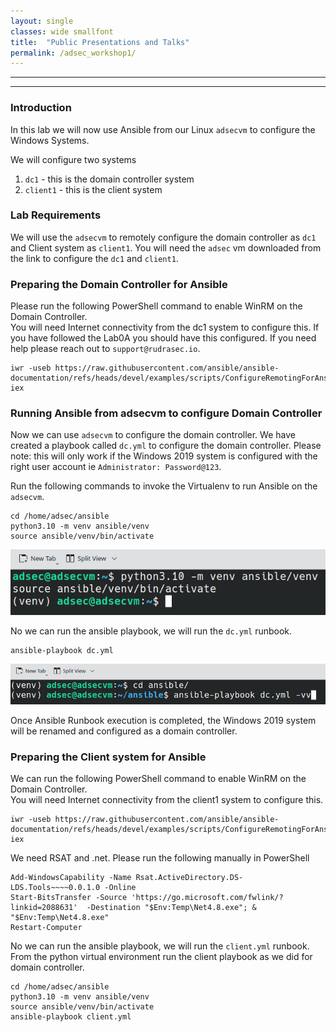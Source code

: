 ```yaml
---
layout: single
classes: wide smallfont
title:  "Public Presentations and Talks"
permalink: /adsec_workshop1/
---
```

----


----
### Introduction  

In this lab we will now use Ansible from our Linux `adsecvm` to configure the Windows Systems.  

We will configure two systems

1. `dc1` - this is the domain controller system 
2. `client1` - this is the client system

### Lab Requirements
We will use the `adsecvm` to remotely configure the domain controller as `dc1` and Client system  as `client1`.   You will need the `adsec` vm downloaded from the link to configure the `dc1` and `client1`.

### Preparing the Domain Controller for Ansible  

Please run the following PowerShell command to enable WinRM on the Domain Controller.   
You will need Internet connectivity from the dc1 system to configure this. If you have followed the Lab0A you should have this configured. If you need help please reach out to `support@rudrasec.io`.

```
iwr -useb https://raw.githubusercontent.com/ansible/ansible-documentation/refs/heads/devel/examples/scripts/ConfigureRemotingForAnsible.ps1 | iex 
```

### Running Ansible from adsecvm to configure Domain Controller

Now we can use `adsecvm` to configure the domain controller. We have created a playbook called `dc.yml` to configure the domain controller. Please note: this will only work if the Windows 2019 system is configured with the right user account ie `Administrator: Password@123`. 

Run the following commands to invoke the Virtualenv to run Ansible on the `adsecvm`. 

```
cd /home/adsec/ansible
python3.10 -m venv ansible/venv 
source ansible/venv/bin/activate
```

![enable virtualenv](./images/lab0B-configureansible.png)

No we can run the ansible playbook, we will run the `dc.yml` runbook. 

```
ansible-playbook dc.yml
```

![Run dc runbook](./images/lab0B-ansible.png)

Once Ansible Runbook execution is completed, the Windows 2019 system will be renamed and configured as a domain controller. 

### Preparing the Client system for Ansible  

We can run the following PowerShell command to enable WinRM on the Domain Controller.   
You will need Internet connectivity from the client1 system to configure this.

```
iwr -useb https://raw.githubusercontent.com/ansible/ansible-documentation/refs/heads/devel/examples/scripts/ConfigureRemotingForAnsible.ps1 | iex
```

We need RSAT and .net. Please run the following manually in PowerShell 

```
Add-WindowsCapability -Name Rsat.ActiveDirectory.DS-LDS.Tools~~~~0.0.1.0 -Online
Start-BitsTransfer -Source 'https://go.microsoft.com/fwlink/?linkid=2088631'  -Destination "$Env:Temp\Net4.8.exe"; & "$Env:Temp\Net4.8.exe"
Restart-Computer
```
No we can run the ansible playbook, we will run the `client.yml` runbook. 
From the python virtual environment run the client playbook as we did for domain controller.  

```
cd /home/adsec/ansible
python3.10 -m venv ansible/venv 
source ansible/venv/bin/activate
ansible-playbook client.yml
```  
